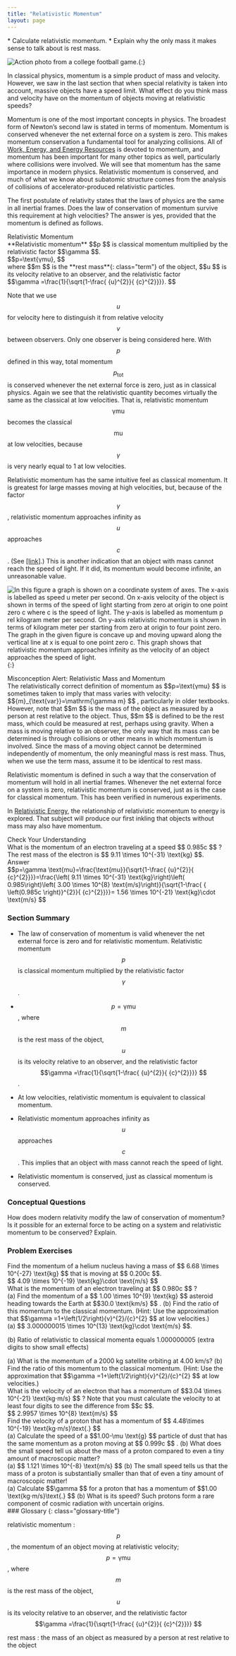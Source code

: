 ```yaml
---
title: "Relativistic Momentum"
layout: page
---
```


<div class="abstract" markdown="1">
* Calculate relativistic momentum.
* Explain why the only mass it makes sense to talk about is rest mass.
</div>

 ![Action photo from a college football game.](../resources/Figure_29_05_01a.jpg "Momentum is an important concept for these football players from the University of California at Berkeley and the University of California at Davis. Players with more mass often have a larger impact because their momentum is larger. For objects moving at relativistic speeds, the effect is even greater. (credit: John Martinez Pavliga)"){:}

In classical physics, momentum is a simple product of mass and velocity. However, we saw in the last section that when special relativity is taken into account, massive objects have a speed limit. What effect do you think mass and velocity have on the momentum of objects moving at relativistic speeds?

Momentum is one of the most important concepts in physics. The broadest form of Newton’s second law is stated in terms of momentum. Momentum is conserved whenever the net external force on a system is zero. This makes momentum conservation a fundamental tool for analyzing collisions. All of [Work, Energy, and Energy Resources](/m42145) is devoted to momentum, and momentum has been important for many other topics as well, particularly where collisions were involved. We will see that momentum has the same importance in modern physics. Relativistic momentum is conserved, and much of what we know about subatomic structure comes from the analysis of collisions of accelerator-produced relativistic particles.

The first postulate of relativity states that the laws of physics are the same in all inertial frames. Does the law of conservation of momentum survive this requirement at high velocities? The answer is yes, provided that the momentum is defined as follows.

<div class="note" data-has-label="true" data-label="" markdown="1">
<div class="title">
Relativistic Momentum
</div>
**Relativistic momentum**  $$p $$
 is classical momentum multiplied by the relativistic factor  $$\gamma  $$.

<div class="equation" >
 $$p=\text{γmu}, $$
</div>
where  $$m $$
 is the **rest mass**{: class="term"} of the object,  $$u $$
 is its velocity relative to an observer, and the relativistic factor

<div class="equation" >
 $$\gamma =\frac{1}{\sqrt{1-\frac{ {u}^{2}}{ {c}^{2}}}}. $$
</div>
</div>

Note that we use  $$u $$
 for velocity here to distinguish it from relative velocity  $$v $$
 between observers. Only one observer is being considered here. With  $$p $$
 defined in this way, total momentum  $${p}_{\text{tot}} $$
 is conserved whenever the net external force is zero, just as in classical physics. Again we see that the relativistic quantity becomes virtually the same as the classical at low velocities. That is, relativistic momentum  $$\text{γmu} $$
 becomes the classical  $$\text{mu} $$
 at low velocities, because  $$\gamma  $$
 is very nearly equal to 1 at low velocities.

Relativistic momentum has the same intuitive feel as classical momentum. It is greatest for large masses moving at high velocities, but, because of the factor  $$\gamma  $$ ,
 relativistic momentum approaches infinity as  $$u $$  approaches  $$c $$ .
 (See [[link]](#fs-id2691532).) This is another indication that an object with mass cannot reach the speed of light. If it did, its momentum would become infinite, an unreasonable value.

 ![ In this figure a graph is shown on a coordinate system of axes. The x-axis is labelled as speed u meter per second. On x-axis velocity of the object is shown in terms of the speed of light starting from zero at origin to one point zero c where c is the speed of light. The y-axis is labelled as momentum p rel kilogram meter per second. On y-axis relativistic momentum is shown in terms of kilogram meter per starting from zero at origin to four point zero. The graph in the given figure is concave up and moving upward along the vertical line at x is equal to one point zero c. This graph shows that relativistic momentum approaches infinity as the velocity of an object approaches the speed of light.](../resources/Figure_29_05_02a.jpg "Relativistic momentum approaches infinity as the velocity of an object approaches the speed of light."){:}

<div class="note" data-has-label="true" data-label="" markdown="1">
<div class="title">
Misconception Alert: Relativistic Mass and Momentum
</div>
The relativistically correct definition of momentum as  $$p=\text{γmu} $$
 is sometimes taken to imply that mass varies with velocity:  $${m}_{\text{var}}=\mathrm{\gamma m} $$ ,
 particularly in older textbooks. However, note that  $$m $$
 is the mass of the object as measured by a person at rest relative to the object. Thus,  $$m $$
 is defined to be the rest mass, which could be measured at rest, perhaps using gravity. When a mass is moving relative to an observer, the only way that its mass can be determined is through collisions or other means in which momentum is involved. Since the mass of a moving object cannot be determined independently of momentum, the only meaningful mass is rest mass. Thus, when we use the term mass, assume it to be identical to rest mass.

</div>

Relativistic momentum is defined in such a way that the conservation of momentum will hold in all inertial frames. Whenever the net external force on a system is zero, relativistic momentum is conserved, just as is the case for classical momentum. This has been verified in numerous experiments.

In [Relativistic Energy](/m42546), the relationship of relativistic momentum to energy is explored. That subject will produce our first inkling that objects without mass may also have momentum.

<div class="exercise"  data-label="">
<div class="title">
Check Your Understanding
</div>
<div class="problem"  markdown="1">
What is the momentum of an electron traveling at a speed  $$ 0.985c $$ ?
 The rest mass of the electron is  $$ 9.11 \times 10^{-31}  \text{kg} $$.

</div>
<div class="solution" >
<div class="title">
Answer
</div>
<div class="equation" >
 $$p=\gamma \text{mu}=\frac{\text{mu}}{\sqrt{1-\frac{ {u}^{2}}{ {c}^{2}}}}=\frac{\left( 9.11 \times 10^{-31}  \text{kg}\right)\left( 0.985\right)\left( 3.00 \times 10^{8}  \text{m/s}\right)}{\sqrt{1-\frac{ { \left(0.985c \right)}^{2}}{ {c}^{2}}}}= 1.56 \times 10^{-21}  \text{kg}\cdot \text{m/s} $$
</div>
</div>
</div>

### Section Summary

*  The law of conservation of momentum is valid whenever the net external force is zero and for relativistic momentum. Relativistic momentum
   $$p $$ is classical momentum multiplied by the relativistic factor
   $$\gamma  $$ . 

*   $$p=\text{γmu} $$ ,  where
   $$m $$ is the rest mass of the object,
   $$u $$ is its velocity relative to an observer, and the relativistic factor
   $$\gamma =\frac{1}{\sqrt{1-\frac{ {u}^{2}}{ {c}^{2}}}} $$ . 

*  At low velocities, relativistic momentum is equivalent to classical momentum.
*  Relativistic momentum approaches infinity as
   $$u $$ approaches    $$c $$ . 
 This implies that an object with mass cannot reach the speed of light.
*  Relativistic momentum is conserved, just as classical momentum is conserved.

### Conceptual Questions

<div class="exercise" data-element-type="conceptual-questions">
<div class="problem" markdown="1">
How does modern relativity modify the law of conservation of momentum?

</div>
</div>

<div class="exercise" data-element-type="conceptual-questions">
<div class="problem" markdown="1">
Is it possible for an external force to be acting on a system and relativistic momentum to be conserved? Explain.

</div>
</div>

### Problem Exercises

<div class="exercise" data-element-type="problem-exercises">
<div class="problem" markdown="1">
Find the momentum of a helium nucleus having a mass of  $$ 6.68 \times 10^{-27} \text{kg} $$
 that is moving at  $$ 0.200c $$.

</div>
<div class="solution" markdown="1">
 $$ 4.09 \times 10^{-19} \text{kg}\cdot \text{m/s} $$
</div>
</div>

<div class="exercise" data-element-type="problem-exercises">
<div class="problem" markdown="1">
What is the momentum of an electron traveling at  $$ 0.980c $$ ?

</div>
</div>

<div class="exercise" data-element-type="problem-exercises">
<div class="problem" markdown="1">
(a) Find the momentum of a  $$ 1.00 \times 10^{9}  \text{kg} $$
 asteroid heading towards the Earth at  $$30.0 \text{km/s} $$ .
 (b) Find the ratio of this momentum to the classical momentum. (Hint: Use the approximation that  $$\gamma =1+\left(1/2\right){v}^{2}/{c}^{2} $$
 at low velocities.)

</div>
<div class="solution" markdown="1">
(a)  $$ 3.000000015 \times 10^{13}  \text{kg}\cdot \text{m/s} $$.

(b) Ratio of relativistic to classical momenta equals 1.000000005 (extra digits to show small effects)

</div>
</div>

<div class="exercise" data-element-type="problem-exercises">
<div class="problem" markdown="1">
(a) What is the momentum of a 2000 kg satellite orbiting at 4.00 km/s? (b) Find the ratio of this momentum to the classical momentum. (Hint: Use the approximation that  $$\gamma =1+\left(1/2\right){v}^{2}/{c}^{2} $$
 at low velocities.)

</div>
</div>

<div class="exercise" data-element-type="problem-exercises">
<div class="problem" markdown="1">
What is the velocity of an electron that has a momentum of  $$3.04 \times 10^{-21} \text{kg⋅m/s} $$ ?
 Note that you must calculate the velocity to at least four digits to see the difference from  $$c $$.

</div>
<div class="solution" markdown="1">
 $$ 2.9957 \times 10^{8}  \text{m/s} $$
</div>
</div>

<div class="exercise" data-element-type="problem-exercises">
<div class="problem" markdown="1">
Find the velocity of a proton that has a momentum of  $$ 4.48\times 10^{-19} \text{kg⋅m/s}\text{.} $$
</div>
</div>

<div class="exercise" data-element-type="problem-exercises">
<div class="problem" markdown="1">
(a) Calculate the speed of a  $$1.00-\mu \text{g} $$
 particle of dust that has the same momentum as a proton moving at  $$ 0.999c $$ .
 (b) What does the small speed tell us about the mass of a proton compared to even a tiny amount of macroscopic matter?

</div>
<div class="solution" markdown="1">
(a)  $$ 1.121 \times 10^{-8} \text{m/s} $$
(b) The small speed tells us that the mass of a proton is substantially smaller than that of even a tiny amount of macroscopic matter!

</div>
</div>

<div class="exercise" data-element-type="problem-exercises">
<div class="problem" markdown="1">
(a) Calculate  $$\gamma  $$
 for a proton that has a momentum of  $$1.00 \text{kg⋅m/s}\text{.} $$
 (b) What is its speed? Such protons form a rare component of cosmic radiation with uncertain origins.

</div>
</div>

<div class="glossary" markdown="1">
### Glossary
{: class="glossary-title"}

relativistic momentum
:  $$p $$ ,  the momentum of an object moving at relativistic velocity;
   $$p=\text{γmu} $$ ,  where
   $$m $$ is the rest mass of the object,
   $$u $$ is its velocity relative to an observer, and the relativistic factor
   $$\gamma =\frac{1}{\sqrt{1-\frac{ {u}^{2}}{ {c}^{2}}}} $$


rest mass
: the mass of an object as measured by a person at rest relative to the object

</div>
